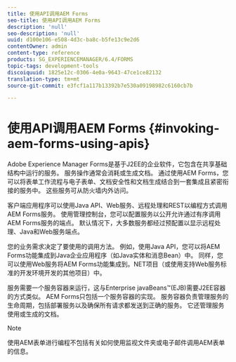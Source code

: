 ```yaml
---
title: 使用API调用AEM Forms
seo-title: 使用API调用AEM Forms
description: 'null'
seo-description: 'null'
uuid: d100e106-e508-4d3c-ba8c-b5fe13c9e2d6
contentOwner: admin
content-type: reference
products: SG_EXPERIENCEMANAGER/6.4/FORMS
topic-tags: development-tools
discoiquuid: 1825e12c-0306-4e0a-9643-47ce1ce82132
translation-type: tm+mt
source-git-commit: e3fcf1a117b13392b7e530a09198982c6160cb7b

---
```



# 使用API调用AEM Forms {#invoking-aem-forms-using-apis}

Adobe Experience Manager Forms是基于J2EE的企业软件，它包含在共享基础结构中运行的服务。 服务操作通常会消耗或生成文档。 通过使用AEM Forms，您可以将表单工作流程与电子表单、文档安全性和文档生成结合到一套集成且紧密衔接的服务中。 这些服务可从防火墙内外访问。

客户端应用程序可以使用Java API、Web服务、远程处理和REST以编程方式调用AEM Forms服务。 使用管理控制台，您可以配置服务以公开允许通过有序调用AEM Forms服务的端点。 默认情况下，大多数服务都经过预配置以显示远程处理、Java和Web服务端点。

您的业务需求决定了要使用的调用方法。 例如，使用Java API，您可以将AEM Forms功能集成到Java企业应用程序（如Java实体和消息Bean）中。 同样，您可以使用Web服务将AEM Forms功能集成到。NET项目（或使用支持Web服务标准的开发环境开发的其他项目）中。

服务需要一个服务容器来运行，这与Enterprise javaBeans™(EJB)需要J2EE容器的方式类似。 AEM Forms只包括一个服务容器的实现。 服务容器负责管理服务的生命周期，包括部署服务以及确保所有请求都发送到正确的服务。 它还管理服务使用或生成的文档。

>[!NOTE]
>
>使用AEM表单进行编程不包括有关如何使用监视文件夹或电子邮件调用AEM表单的信息。


